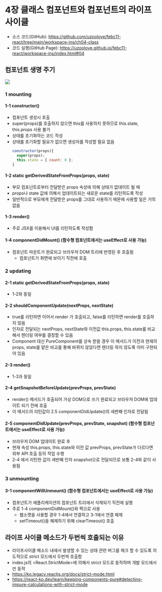 # 4장 클래스 컴포넌트와 컴포넌트의 라이프 사이클

- 소스 코드(GitHub): <https://github.com/uzoolove/febc11-react/tree/main/workspace-ins/ch04-class>
- 코드 실행(GitHub Page): <https://uzoolove.github.io/febc11-react/workspace-ins/index.html#04>

## 컴포넌트 생명 주기

<img src="https://raw.githubusercontent.com/uzoolove/febc11-react/main/images/lifecycle.png">

### 1 mounting

#### 1-1 constructor()

- 컴포넌트 생성시 호출
- super(props)를 호출하지 않으면 this를 사용하지 못하므로 this.state, this.props 사용 불가
- 상태를 초기화하는 코드 작성
- 상태를 초기화할 필요가 없으면 생성자를 작성할 필요 없음
  ```js
  constructor(props){
    super(props);
    this.state = { count: 0 };
  }
  ```

#### 1-2 static getDerivedStateFromProps(props, state)

- 부모 컴포넌트로부터 전달받은 props 속성에 의해 상태가 없데이트 될 때
- props나 state 값에 의해서 업데이트되는 새로운 state를 리턴하도록 작성
- 일반적으로 부모에게 전달받은 props를 그대로 사용하기 때문에 사용할 일은 거의 없음

#### 1-3 render()

- 주로 JSX를 이용해서 UI를 리턴하도록 작성함

#### 1-4 componentDidMount() (함수형 컴포넌트에서는 useEffect로 사용 가능)

- 컴포넌트 마운트가 완료되고 브라우저 DOM 트리에 반영된 후 호출됨
  - 컴포넌트가 화면에 보이기 직전에 호출

### 2 updating

#### 2-1 static getDerivedStateFromProps(props, state)

- 1-2와 동일

#### 2-2 shouldComponentUpdate(nextProps, nextState)

- true를 리턴하면 이어서 render 가 호출되고, false를 리턴하면 render를 호출하지 않음
- 인자로 전달되는 nextProps, nextState와 이전값 this.props, this.state를 비교해서 렌더링 여부를 결정할 수 있음
- Component 대신 PureComponent를 상속 받을 경우 이 메서드가 이전과 현재의 props, state를 얕은 비교를 통해 바뀌지 않았다면 렌더링 하지 않도록 이미 구현되어 있음

#### 2-3 render()

- 1-3과 동일

#### 2-4 getSnapshotBeforeUpdate(prevProps, prevState)

- render() 메서드가 호출되어 가상 DOM으로 쓰기 완료되고 브라우저 DOM에 업데이트 되기 전에 호출
- 이 메서드의 리턴값이 2.5 componentDidUpdate()의 세번째 인자로 전달됨

#### 2-5 componentDidUpdate(prevProps, prevState, snapshot) (함수형 컴포넌트에서는 useEffect로 사용 가능)

- 브라우저 DOM 업데이트 완료 후
- 현재 속성 this.props, this.state와 이전 값 prevProps, prevState가 다르다면 외부 API 호출 등의 작업 수행
- 2-4 에서 리턴한 값이 세번째 인자 snapshot으로 전달되므로 보통 2-4와 같이 사용됨

### 3 unmounting

#### 3-1 componentWillUnmount() (함수형 컴포넌트에서는 useEffect로 사용 가능)

- 컴포넌트가 애플리케이션의 컴포넌트 트리에서 삭제되기 직전에 실행
- 주로 1-4 componentDidMount()와 짝으로 사용
  - 웹소켓을 사용할 경우 1-4에서 연결하고 3-1에서 연결 해제
  - setTimeout()을 해제하기 위해 clearTimeout() 호출

## 라이프 사이클 메소드가 두번씩 호출되는 이유

- 라이프사이클 메소드 내에서 발생할 수 있는 상태 관련 버그를 체크 할 수 있도록 의도적으로 strict 모드에서 두번씩 호출함
- index.js의 <React.StrictMode>에 의해서 strict 모드로 동작하며 개발 모드에서만 동작
- <https://ko.legacy.reactjs.org/docs/strict-mode.html>
- <https://react-ko.dev/learn/keeping-components-pure#detecting-impure-calculations-with-strict-mode>

